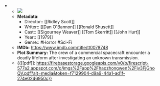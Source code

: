 -  
    - ![](https://m.media-amazon.com/images/M/MV5BOGQzZTBjMjQtOTVmMS00NGE5LWEyYmMtOGQ1ZGZjNmRkYjFhXkEyXkFqcGdeQXVyMjUzOTY1NTc@._V1_SX300.jpg)  
    - **Metadata:**
        - Director:: [[Ridley Scott]]
        - Writer:: [[Dan O'Bannon]] [[Ronald Shusett]]
        - Cast:: [[Sigourney Weaver]] [[Tom Skerritt]] [[John Hurt]]
        - Year:: [[1979]]
        - Genre:: #Horror #Sci-Fi
    - **IMDb:** https://www.imdb.com/title/tt0078748
    - **Plot Summary:** The crew of a commercial spacecraft encounter a deadly lifeform after investigating an unknown transmission.
    - {{[[pdf]]: https://firebasestorage.googleapis.com/v0/b/firescript-577a2.appspot.com/o/imgs%2Fapp%2Fhaozhongwen%2Fjv3FjGhoQV.pdf?alt=media&token=f7129904-d9a9-44a1-ad1f-274e0246950c}}
